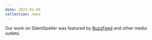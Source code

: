 ```yaml
---
date: 2022-01-04
collection: news
---
```

Our work on SilentSpeller was featured by [BuzzFeed](https://www.buzzfeednews.com/article/richardnieva/google-glass-creator-is-experimenting-with-a-smart-retainer) and other media outlets.